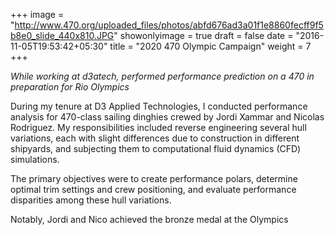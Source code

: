 +++
image = "http://www.470.org/uploaded_files/photos/abfd676ad3a01f1e8860fecff9f5b8e0_slide_440x810.JPG"
showonlyimage = true
draft = false
date = "2016-11-05T19:53:42+05:30"
title = "2020 470 Olympic Campaign"
weight = 7
+++

*While working at d3atech, performed performance prediction on a 470 in preparation for Rio Olympics*
<!--more-->
During my tenure at D3 Applied Technologies, I conducted performance analysis for 470-class sailing dinghies crewed by Jordi Xammar and Nicolas Rodriguez. My responsibilities included reverse engineering several hull variations, each with slight differences due to construction in different shipyards, and subjecting them to computational fluid dynamics (CFD) simulations.

The primary objectives were to create performance polars, determine optimal trim settings and crew positioning, and evaluate performance disparities among these hull variations.

Notably, Jordi and Nico achieved the bronze medal at the Olympics